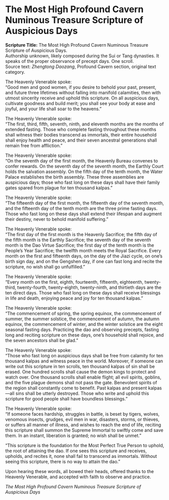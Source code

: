 # The Most High Profound Cavern Numinous Treasure Scripture of Auspicious Days

**Scripture Title:** The Most High Profound Cavern Numinous Treasure Scripture of Auspicious Days.  
Authorship unknown, likely composed during the Sui or Tang dynasties. It speaks of the proper observance of precept days. One scroll.  
Source text: *Zhengtong Daozang*, Profound Cavern section, original text category.

The Heavenly Venerable spoke:  
“Good men and good women, if you desire to behold your past, present, and future three lifetimes without falling into manifold calamities, then with utmost sincerity receive and uphold this scripture. On all auspicious days, cultivate goodness and build merit; you shall see your body at ease and joyful, and your life shall soar to the heavens.”

The Heavenly Venerable spoke:  
“The first, third, fifth, seventh, ninth, and eleventh months are the months of extended fasting. Those who complete fasting throughout these months shall witness their bodies transcend as immortals, their entire household shall enjoy health and peace, and their seven ancestral generations shall remain free from affliction.”

The Heavenly Venerable spoke:  
“On the seventh day of the first month, the Heavenly Bureau convenes to confer rewards. On the seventh day of the seventh month, the Earthly Court holds the salvation assembly. On the fifth day of the tenth month, the Water Palace establishes the birth assembly. These three assemblies are auspicious days; those who fast long on these days shall have their family gates spared from plague for ten thousand kalpas.”

The Heavenly Venerable spoke:  
“The fifteenth day of the first month, the fifteenth day of the seventh month, and the fifteenth day of the tenth month are the three prime fasting days. Those who fast long on these days shall extend their lifespan and augment their destiny, never to behold manifold suffering.”

The Heavenly Venerable spoke:  
“The first day of the first month is the Heavenly Sacrifice; the fifth day of the fifth month is the Earthly Sacrifice; the seventh day of the seventh month is the Dao Virtue Sacrifice; the first day of the tenth month is the People’s Year Sacrifice; the twelfth month meets the Royal Sacrifice. Every month on the first and fifteenth days, on the day of the Jiazi cycle, on one’s birth sign day, and on the Gengshen day, if one can fast long and recite the scripture, no wish shall go unfulfilled.”

The Heavenly Venerable spoke:  
“Every month on the first, eighth, fourteenth, fifteenth, eighteenth, twenty-third, twenty-fourth, twenty-eighth, twenty-ninth, and thirtieth days are the ten direct days. Those who fast long on these days shall receive blessings in life and death, enjoying peace and joy for ten thousand kalpas.”

The Heavenly Venerable spoke:  
“The commencement of spring, the spring equinox, the commencement of summer, the summer solstice, the commencement of autumn, the autumn equinox, the commencement of winter, and the winter solstice are the eight seasonal fasting days. Practicing the dao and observing precepts, fasting long and reciting scripture on these days, one’s household shall rejoice, and the seven ancestors shall be glad.”

The Heavenly Venerable spoke:  
“Those who fast long on auspicious days shall be free from calamity for ten thousand kalpas and witness peace in the world. Moreover, if someone can write out this scripture in ten scrolls, ten thousand kalpas of sin shall be erased. One hundred scrolls shall cause the demon kings to protect and watch over. One thousand scrolls shall enable flight; all evil spirits, goblins, and the five plague demons shall not pass the gate. Benevolent spirits of the region shall constantly come to benefit. Past kalpas and present kalpas—all sins shall be utterly destroyed. Those who write and uphold this scripture for good people shall have boundless blessings.”

The Heavenly Venerable spoke:  
“If someone faces hardship, struggles in battle, is beset by tigers, wolves, venomous insects, grudges, evil men in war, disasters, storms, or thieves, or suffers all manner of illness, and wishes to reach the end of life, reciting this scripture shall summon the Supreme Immortal to swiftly come and save them. In an instant, liberation is granted; no wish shall be unmet.”

“This scripture is the foundation for the Most Perfect True Person to uphold, the root of attaining the dao. If one sees this scripture and receives, upholds, and recites it, none shall fail to transcend as immortals. Without seeing this scripture, there is no way to attain the dao.”

Upon hearing these words, all bowed their heads, offered thanks to the Heavenly Venerable, and accepted with faith to observe and practice.

*The Most High Profound Cavern Numinous Treasure Scripture of Auspicious Days*